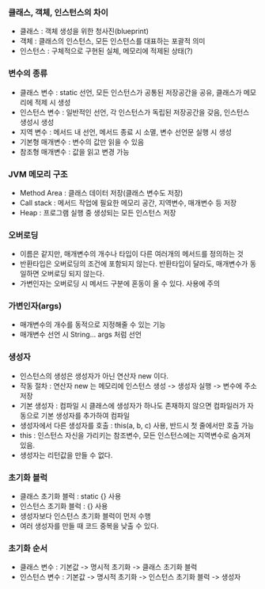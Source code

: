 ### 클래스, 객체, 인스턴스의 차이
* 클래스 : 객체 생성을 위한 청사진(blueprint)
* 객체 : 클래스의 인스턴스, 모든 인스턴스를 대표하는 포괄적 의미
* 인스턴스 : 구체적으로 구현된 실체, 메모리에 적제된 상태(?)

### 변수의 종류
* 클래스 변수 : static 선언, 모든 인스턴스가 공통된 저장공간을 공유, 클래스가 메모리에 적제 시 생성
* 인스턴스 변수 : 일반적인 선언, 각 인스턴스가 독립된 저장공간을 갖음, 인스턴스 생성시 생성
* 지역 변수 : 메서드 내 선언, 메서드 종료 시 소멸, 변수 선언문 실행 시 생성
* 기본형 매개변수 : 변수의 값만 읽을 수 있음
* 참조형 매개변수 : 값을 읽고 변경 가능

### JVM 메모리 구조
* Method Area : 클래스 데이터 저장(클래스 변수도 저장)
* Call stack : 메서드 작업에 필요한 메모리 공간, 지역변수, 매개변수 등 저장
* Heap : 프로그램 실행 중 생성되는 모든 인스턴스 저장

### 오버로딩
* 이름은 같지만, 매개변수의 개수나 타입이 다른 여러개의 메서드를 정의하는 것
* 반환타입은 오버로딩의 조건에 포함되지 않는다. 반환타입이 달라도, 매개변수가 동일하면 오버로딩 되지 않는다. 
* 가변인자는 오버로딩 시 메서드 구분에 혼동이 올 수 있다. 사용에 주의

### 가변인자(args)
* 매개변수의 개수를 동적으로 지정해줄 수 있는 기능
* 매개변수 선언 시 String... args 처럼 선언

### 생성자
* 인스턴스의 생성은 생성자가 아닌 연산자 new 이다.
* 작동 절차 : 연산자 new 는 메모리에 인스턴스 생성 -> 생성자 실행 -> 변수에 주소 저장
* 기본 생성자 : 컴파일 시 클래스에 생성자가 하나도 존재하지 않으면 컴파일러가 자동으로 기본 생성자를 추가하여 컴파일
* 생성자에서 다른 생성자를 호출 : this(a, b, c) 사용, 반드시 첫 줄에서만 호출 가능
* this : 인스턴스 자신을 가리키는 참조변수, 모든 인스턴스에는 지역변수로 숨겨져 있음.
* 생성자는 리턴값을 만들 수 없다.

### 초기화 블럭
* 클래스 초기화 블럭 : static {} 사용
* 인스턴스 초기화 블럭 : {} 사용
* 생성자보다 인스턴스 초기화 블럭이 먼저 수행
* 여러 생성자를 만들 때 코드 중복을 낮출 수 있다.

### 초기화 순서
* 클래스 변수 : 기본값 -> 명시적 초기화 -> 클래스 초기화 블럭
* 인스턴스 변수 : 기본값 -> 명시적 초기화 -> 인스턴스 초기화 블럭 -> 생성자